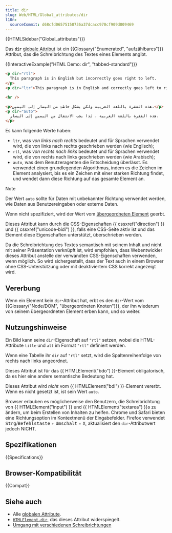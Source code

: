 ```yaml
---
title: dir
slug: Web/HTML/Global_attributes/dir
l10n:
  sourceCommit: d68cfd06575158736a37dcacc970cf909d009469
---
```


{{HTMLSidebar("Global_attributes")}}

Das **`dir`** [globale Attribut](/de/docs/Web/HTML/Global_attributes) ist ein {{Glossary("Enumerated", "aufzählbares")}} Attribut, das die Schreibrichtung des Textes eines Elements angibt.

{{InteractiveExample("HTML Demo: dir", "tabbed-standard")}}

```html interactive-example
<p dir="rtl">
  This paragraph is in English but incorrectly goes right to left.
</p>
<p dir="ltr">This paragraph is in English and correctly goes left to right.</p>

<hr />

<p>هذه الفقرة باللغة العربية ولكن بشكل خاطئ من اليسار إلى اليمين.</p>
<p dir="auto">
  هذه الفقرة باللغة العربية ، لذا يجب الانتقال من اليمين إلى اليسار.
</p>
```

Es kann folgende Werte haben:

- `ltr`, was _von links nach rechts_ bedeutet und für Sprachen verwendet wird, die von links nach rechts geschrieben werden (wie Englisch);
- `rtl`, was _von rechts nach links_ bedeutet und für Sprachen verwendet wird, die von rechts nach links geschrieben werden (wie Arabisch);
- `auto`, was dem Benutzeragenten die Entscheidung überlässt. Es verwendet einen grundlegenden Algorithmus, indem es die Zeichen im Element analysiert, bis es ein Zeichen mit einer starken Richtung findet, und wendet dann diese Richtung auf das gesamte Element an.

> [!NOTE]
> Der Wert `auto` sollte für Daten mit unbekannter Richtung verwendet werden, wie Daten aus Benutzereingaben oder externe Daten.

Wenn nicht spezifiziert, wird der Wert vom [übergeordneten Element](#vererbung) geerbt.

Dieses Attribut kann durch die CSS-Eigenschaften {{ cssxref("direction") }} und {{ cssxref("unicode-bidi") }}, falls eine CSS-Seite aktiv ist und das Element diese Eigenschaften unterstützt, überschrieben werden.

Da die Schreibrichtung des Textes semantisch mit seinem Inhalt und nicht mit seiner Präsentation verknüpft ist, wird empfohlen, dass Webentwickler dieses Attribut anstelle der verwandten CSS-Eigenschaften verwenden, wenn möglich. So wird sichergestellt, dass der Text auch in einem Browser ohne CSS-Unterstützung oder mit deaktiviertem CSS korrekt angezeigt wird.

## Vererbung

Wenn ein Element kein `dir`-Attribut hat, erbt es den `dir`-Wert vom {{Glossary("Node/DOM", "übergeordneten Knoten")}}, der ihn wiederum von seinem übergeordneten Element erben kann, und so weiter.

## Nutzungshinweise

Ein Bild kann seine `dir`-Eigenschaft auf `"rtl"` setzen, wobei die HTML-Attribute `title` und `alt` im Format `"rtl"` definiert werden.

Wenn eine Tabelle ihr `dir` auf `"rtl"` setzt, wird die Spaltenreihenfolge von rechts nach links angeordnet.

Dieses Attribut ist für das {{ HTMLElement("bdo") }}-Element obligatorisch, da es hier eine andere semantische Bedeutung hat.

Dieses Attribut wird _nicht_ vom {{ HTMLElement("bdi") }}-Element vererbt. Wenn es nicht gesetzt ist, ist sein Wert `auto`.

Browser erlauben es möglicherweise den Benutzern, die Schreibrichtung von {{ HTMLElement("input") }} und {{ HTMLElement("textarea") }}s zu ändern, um beim Erstellen von Inhalten zu helfen. Chrome und Safari bieten eine Richtungsoption im Kontextmenü der Eingabefelder. Firefox verwendet <kbd>Strg</kbd>/<kbd>Befehlstaste</kbd> + <kbd>Umschalt</kbd> + <kbd>X</kbd>, aktualisiert den `dir`-Attributwert jedoch NICHT.

## Spezifikationen

{{Specifications}}

## Browser-Kompatibilität

{{Compat}}

## Siehe auch

- Alle [globalen Attribute](/de/docs/Web/HTML/Global_attributes).
- [`HTMLElement.dir`](/de/docs/Web/API/HTMLElement/dir), das dieses Attribut widerspiegelt.
- [Umgang mit verschiedenen Schreibrichtungen](/de/docs/Learn_web_development/Core/Styling_basics/Handling_different_text_directions)
